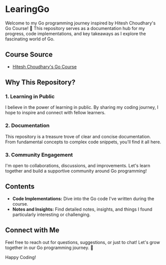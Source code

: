 # LearingGo
Welcome to my Go programming journey inspired by Hitesh Choudhary's Go Course! 🚀 This repository serves as a documentation hub for my progress, code implementations, and key takeaways as I explore the fascinating world of Go.

## Course Source
- [Hitesh Choudhary's Go Course](https://www.youtube.com/playlist?list=PLRAV69dS1uWQGDQoBYMZWKjzuhCaOnBpa)

## Why This Repository?

### 1. Learning in Public
I believe in the power of learning in public. By sharing my coding journey, I hope to inspire and connect with fellow learners.

### 2. Documentation
This repository is a treasure trove of clear and concise documentation. From fundamental concepts to complex code snippets, you'll find it all here.

### 3. Community Engagement
I'm open to collaborations, discussions, and improvements. Let's learn together and build a supportive community around Go programming!

## Contents

- **Code Implementations:** Dive into the Go code I've written during the course.
- **Notes and Insights:** Find detailed notes, insights, and things I found particularly interesting or challenging.

## Connect with Me

Feel free to reach out for questions, suggestions, or just to chat! Let's grow together in our Go programming journey. 🤝

Happy Coding!
